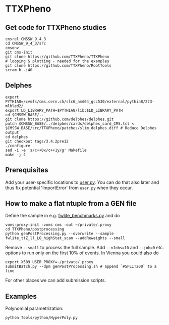 # TTXPheno
## Get code for TTXPheno studies

```
cmsrel CMSSW_9_4_3
cd CMSSW_9_4_3/src
cmsenv
git cms-init
git clone https://github.com/TTXPheno/TTXPheno
# looping & plotting - needed for the examples
git clone https://github.com/TTXPheno/RootTools
scram b -j40
```

## Delphes
```
export PYTHIA8=/cvmfs/cms.cern.ch/slc6_amd64_gcc530/external/pythia8/223-mlhled2/
export LD_LIBRARY_PATH=$PYTHIA8/lib:$LD_LIBRARY_PATH
cd $CMSSW_BASE/..
git clone https://github.com/delphes/delphes.git
patch $CMSSW_BASE/../delphes/cards/delphes_card_CMS.tcl < $CMSSW_BASE/src/TTXPheno/patches/slim_delphes.diff # Reduce Delphes output
cd delphes
git checkout tags/3.4.2pre12
./configure
sed -i -e 's/c++0x/c++1y/g' Makefile
make -j 4 
```

## Prerequisites
Add your user-specific locations to [user.py](https://github.com/TTXPheno/TTXPheno/blob/master/Tools/python/user.py).
You can do that also later and thus fix potential 'ImportError' from `user.py`  when they occur. 

## How to make a flat ntuple from a GEN file
Define the sample in e.g. [fwlite_benchmarks.py](https://github.com/TTXPheno/TTXPheno/blob/master/samples/python/fwlite_benchmarks.py) and do 
```
voms-proxy-init -voms cms -out ~/private/.proxy
cd TTXPheno/postprocessing
python genPostProcessing.py --overwrite --sample fwlite_ttZ_ll_LO_highStat_scan --addReweights --small
```
Remove `--small` to process the full sample. Add `--nJobs=10` and `--job=0` etc. options to run only on the first 10% of events. In Vienna you could also do 
```
export X509_USER_PROXY=~/private/.proxy
submitBatch.py --dpm genPostProcessing.sh # append `#SPLIT200` to a line
``` 
For other places we can add submission scripts.

## Examples
Polynomial parametrization:
```
python Tools/python/HyperPoly.py
```
